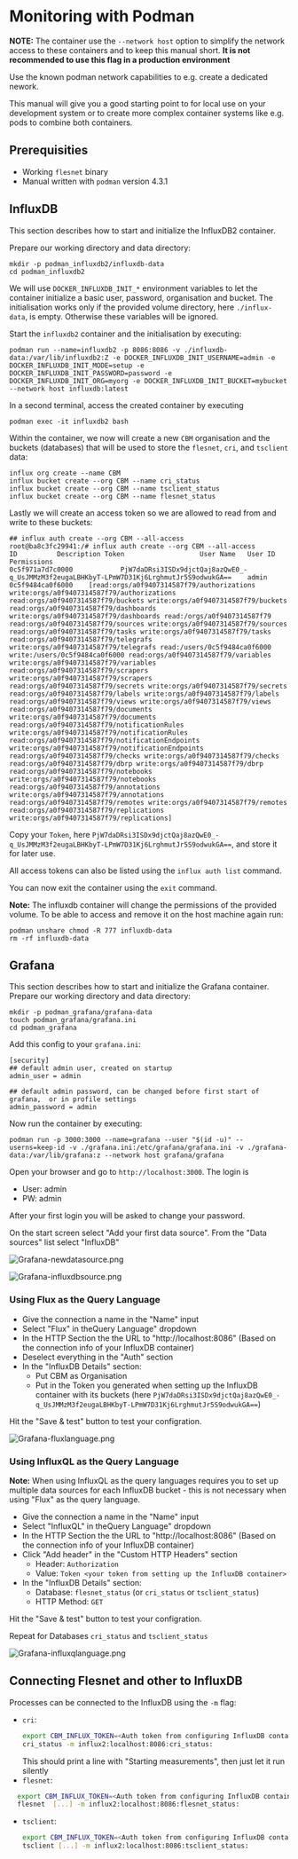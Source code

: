 # Monitoring with Podman
**NOTE:** The container use the `--network host` option to simplify the network access to these containers and to keep this manual short. **It is not recommended to use this flag in a production environment**

Use the known podman network capabilities to e.g. create a dedicated nework.

This manual will give you a good starting point to for local use on your development system or to create more complex container systems like e.g. pods to combine both containers.

## Prerequisities
- Working `flesnet` binary
- Manual written with `podman` version 4.3.1

## InfluxDB
This section describes how to start and initialize the InfluxDB2 container. 

Prepare our working directory and data directory:
```
mkdir -p podman_influxdb2/influxdb-data
cd podman_influxdb2
```


We will use `DOCKER_INFLUXDB_INIT_*` environment variables to let the container initialize a basic user, password, organisation and bucket. 
The initialisation works only if the provided volume directory, here `./influx-data`, is empty. Otherwise these variables will be ignored.

Start the `influxdb2` container and the initialisation by executing:
```
podman run --name=influxdb2 -p 8086:8086 -v ./influxdb-data:/var/lib/influxdb2:Z -e DOCKER_INFLUXDB_INIT_USERNAME=admin -e DOCKER_INFLUXDB_INIT_MODE=setup -e DOCKER_INFLUXDB_INIT_PASSWORD=password -e DOCKER_INFLUXDB_INIT_ORG=myorg -e DOCKER_INFLUXDB_INIT_BUCKET=mybucket --network host influxdb:latest
```

In a second terminal, access the created container by executing
```
podman exec -it influxdb2 bash
```

Within the container, we now will create a new `CBM` organisation and the buckets (databases) that will be used to store the `flesnet`, `cri`, and `tsclient` data:
```text
influx org create --name CBM
influx bucket create --org CBM --name cri_status
influx bucket create --org CBM --name tsclient_status
influx bucket create --org CBM --name flesnet_status
```

Lastly we will create an access token so we are allowed to read from and write to these buckets:
```text
## influx auth create --org CBM --all-access
root@ba8c3fc29941:/# influx auth create --org CBM --all-access
ID			Description	Token					User Name	User ID			Permissions
0c5f971a7d7c0000			PjW7daDRsi3ISDx9djctQaj8azQwE0_-q_UsJMMzM3f2eugaLBHKbyT-LPmW7D31Kj6LrghmutJr5S9odwukGA==	admin		0c5f9484ca0f6000	[read:orgs/a0f9407314587f79/authorizations write:orgs/a0f9407314587f79/authorizations read:orgs/a0f9407314587f79/buckets write:orgs/a0f9407314587f79/buckets read:orgs/a0f9407314587f79/dashboards write:orgs/a0f9407314587f79/dashboards read:/orgs/a0f9407314587f79 read:orgs/a0f9407314587f79/sources write:orgs/a0f9407314587f79/sources read:orgs/a0f9407314587f79/tasks write:orgs/a0f9407314587f79/tasks read:orgs/a0f9407314587f79/telegrafs write:orgs/a0f9407314587f79/telegrafs read:/users/0c5f9484ca0f6000 write:/users/0c5f9484ca0f6000 read:orgs/a0f9407314587f79/variables write:orgs/a0f9407314587f79/variables read:orgs/a0f9407314587f79/scrapers write:orgs/a0f9407314587f79/scrapers read:orgs/a0f9407314587f79/secrets write:orgs/a0f9407314587f79/secrets read:orgs/a0f9407314587f79/labels write:orgs/a0f9407314587f79/labels read:orgs/a0f9407314587f79/views write:orgs/a0f9407314587f79/views read:orgs/a0f9407314587f79/documents write:orgs/a0f9407314587f79/documents read:orgs/a0f9407314587f79/notificationRules write:orgs/a0f9407314587f79/notificationRules read:orgs/a0f9407314587f79/notificationEndpoints write:orgs/a0f9407314587f79/notificationEndpoints read:orgs/a0f9407314587f79/checks write:orgs/a0f9407314587f79/checks read:orgs/a0f9407314587f79/dbrp write:orgs/a0f9407314587f79/dbrp read:orgs/a0f9407314587f79/notebooks write:orgs/a0f9407314587f79/notebooks read:orgs/a0f9407314587f79/annotations write:orgs/a0f9407314587f79/annotations read:orgs/a0f9407314587f79/remotes write:orgs/a0f9407314587f79/remotes read:orgs/a0f9407314587f79/replications write:orgs/a0f9407314587f79/replications]
```

Copy your `Token`, here `PjW7daDRsi3ISDx9djctQaj8azQwE0_-q_UsJMMzM3f2eugaLBHKbyT-LPmW7D31Kj6LrghmutJr5S9odwukGA==`, and store it for later use.

All access tokens can also be listed using the `influx auth list` command.

You can now exit the container using the `exit` command.

**Note:** The influxdb container will change the permissions of the provided volume. To be able to access and remove it on the host machine again run:
```
podman unshare chmod -R 777 influxdb-data
rm -rf influxdb-data
```


## Grafana
This section describes how to start and initialize the Grafana container. 
Prepare our working directory and data directory:
```
mkdir -p podman_grafana/grafana-data
touch podman_grafana/grafana.ini
cd podman_grafana
```

Add this config to your `grafana.ini`:
```
[security]
## default admin user, created on startup
admin_user = admin

## default admin password, can be changed before first start of grafana,  or in profile settings
admin_password = admin
```


Now run the container by executing:
```
podman run -p 3000:3000 --name=grafana --user "$(id -u)" --userns=keep-id -v ./grafana.ini:/etc/grafana/grafana.ini -v ./grafana-data:/var/lib/grafana:z --network host grafana/grafana
```

Open your browser and go to `http://localhost:3000`. The login is
 - User: admin
 - PW: admin

After your first login you will be asked to change your password.

On the start screen select "Add your first data source". From the "Data sources" list select "InfluxDB"


![Grafana-newdatasource.png](./img/Grafana-newdatasource.png)

![Grafana-influxdbsource.png](:/img/Grafana-influxdbsource.png)


### Using Flux as the Query Language

- Give the connection a name in the "Name" input
- Select "Flux" in theQuery Language" dropdown
- In the HTTP Section the the URL to "http://localhost:8086" (Based on the connection info of your InfluxDB container)
- Deselect everything in the "Auth" section
- In the "InfluxDB Details" section:
	- Put CBM as Organisation
	- Put in the Token you generated when setting up the InfluxDB container with its buckets (here `PjW7daDRsi3ISDx9djctQaj8azQwE0_-q_UsJMMzM3f2eugaLBHKbyT-LPmW7D31Kj6LrghmutJr5S9odwukGA==`)

Hit the "Save & test" button to test your configration.

![Grafana-fluxlanguage.png](./img/Grafana-fluxlanguage.png)

### Using InfluxQL as the Query Language
**Note:** When using InfluxQL as the query languages requires you to set up multiple data sources for each InfluxDB bucket - this is not necessary when using "Flux" as the query language.

- Give the connection a name in the "Name" input
- Select "InfluxQL" in theQuery Language" dropdown
- In the HTTP Section the the URL to "http://localhost:8086" (Based on the connection info of your InfluxDB container)
- Click "Add header" in the "Custom HTTP Headers" section
	- Header: `Authorization`
	- Value: `Token <your token from setting up the InfluxDB container>`
- In the "InfluxDB Details" section:
	-  Database: `flesnet_status` (or `cri_status` or `tsclient_status`)
	-  HTTP Method: `GET`

Hit the "Save & test" button to test your configration.

Repeat for Databases `cri_status` and `tsclient_status`

![Grafana-influxqlanguage.png](./img/Grafana-influxqlanguage.png)

## Connecting Flesnet and other to InfluxDB

Processes can be connected to the InfluxDB using the `-m` flag:

- `cri`:
   ```bash
   export CBM_INFLUX_TOKEN=<Auth token from configuring InfluxDB container>
   cri_status -m influx2:localhost:8086:cri_status:
   ```
  This should print a line with "Starting measurements", then just let it run silently
- `flesnet`:
 ```bash
   export CBM_INFLUX_TOKEN=<Auth token from configuring InfluxDB container>
   flesnet  [...] -m influx2:localhost:8086:flesnet_status:
   ```
- `tsclient`:
   ```bash
   export CBM_INFLUX_TOKEN=<Auth token from configuring InfluxDB container>
   tsclient [...] -m influx2:localhost:8086:tsclient_status:
   ```
